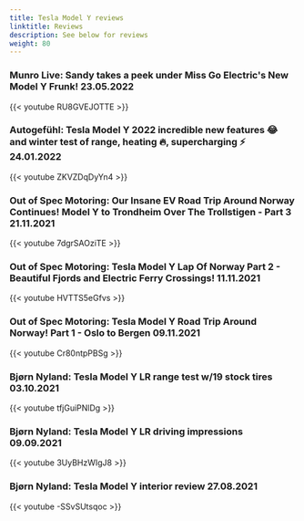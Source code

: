 ```yaml
---
title: Tesla Model Y reviews
linktitle: Reviews
description: See below for reviews
weight: 80
---
```

### Munro Live: Sandy takes a peek under Miss Go Electric's New Model Y Frunk! 23.05.2022

{{< youtube RU8GVEJOTTE >}}
### Autogefühl: Tesla Model Y 2022 incredible new features 😂 and winter test of range, heating 🔥, supercharging ⚡ 24.01.2022

{{< youtube ZKVZDqDyYn4 >}}
### Out of Spec Motoring: Our Insane EV Road Trip Around Norway Continues! Model Y to Trondheim Over The Trollstigen - Part 3 21.11.2021

{{< youtube 7dgrSAOziTE >}}
### Out of Spec Motoring: Tesla Model Y Lap Of Norway Part 2 - Beautiful Fjords and Electric Ferry Crossings! 11.11.2021

{{< youtube HVTTS5eGfvs >}}
### Out of Spec Motoring: Tesla Model Y Road Trip Around Norway! Part 1 - Oslo to Bergen 09.11.2021

{{< youtube Cr80ntpPBSg >}}
### Bjørn Nyland: Tesla Model Y LR range test w/19 stock tires 03.10.2021

{{< youtube tfjGuiPNlDg >}}
### Bjørn Nyland: Tesla Model Y LR driving impressions 09.09.2021

{{< youtube 3UyBHzWIgJ8 >}}
### Bjørn Nyland: Tesla Model Y interior review 27.08.2021

{{< youtube -SSvSUtsqoc >}}

